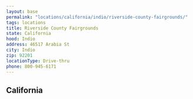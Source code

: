 ```yaml
---
layout: base
permalink: "locations/california/indio/riverside-county-fairgrounds/"
tags: locations
title: Riverside County Fairgrounds
state: California
hood: Indio
address: 46517 Arabia St
city: Indio
zip: 92201
locationType: Drive-thru
phone: 800-945-6171
---
```

## California